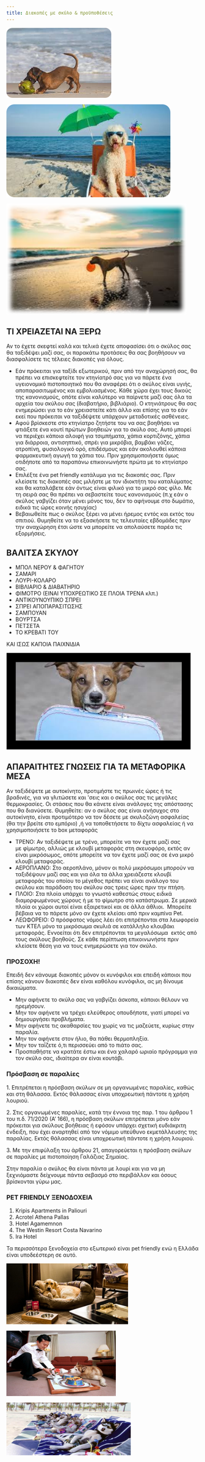 ```yaml
---
title: Διακοπές με σκύλο & προϋποθέσεις
---
```

![](https://raw.githubusercontent.com/MichaelDim02/yiothesia-skylon/refs/heads/master/images/uploads/1.png)

![](https://raw.githubusercontent.com/MichaelDim02/yiothesia-skylon/refs/heads/master/images/uploads/2.png)

![](https://raw.githubusercontent.com/MichaelDim02/yiothesia-skylon/refs/heads/master/images/uploads/3.png)

## ΤΙ ΧΡΕΙΑΖΕΤΑΙ ΝΑ ΞΕΡΩ

Αν το έχετε σκεφτεί καλά και τελικά έχετε αποφασίσει ότι ο σκύλος σας θα ταξιδέψει μαζί σας, οι παρακάτω προτάσεις θα σας βοηθήσουν να διασφαλίσετε τις τέλειες διακοπές για όλους.

* Εάν πρόκειται για ταξίδι εξωτερικού, πριν από την αναχώρησή σας, θα πρέπει να επισκεφτείτε τον κτηνίατρό σας για να πάρετε ένα υγειονομικό πιστοποιητικό που θα αναφέρει ότι ο σκύλος είναι υγιής, αποπαρασιτωμένος και εμβολιασμένος. Κάθε χώρα έχει τους δικούς της κανονισμούς, οπότε είναι καλύτερο να παίρνετε μαζί σας όλα τα αρχεία του σκύλου σας (διαβατήριο, βιβλιάριο). Ο κτηνιάτρους θα σας ενημερώσει για το εάν χρειαστείτε κάτι άλλο και επίσης για το εάν εκεί που πρόκειται να ταξιδέψετε υπάρχουν μεταδοτικές ασθένειες.
* Αφού βρίσκεστε στο κτηνίατρο ζητήστε του να σας βοηθήσει να φτιάξετε ένα κουτί πρώτων βοηθειών για το σκύλο σας. Αυτό μπορεί να περιέχει κάποια αλοιφή για τσιμπήματα, χάπια κορτιζόνης, χάπια για διάρροια, αντισηπτικό, σπρέι για μικρόβια, βαμβάκι γάζες, ατροπίνη, φυσιολογικό ορό, επιδέσμους και εάν ακολουθεί κάποια φαρμακευτική αγωγή τα χάπια του. Πριν χρησιμοποιήσετε όμως οτιδήποτε από τα παραπάνω επικοινωνήστε πρώτα με το κτηνίατρο σας.
* Επιλέξτε ένα pet friendly κατάλυμα για τις διακοπές σας. Πριν κλείσετε τις διακοπές σας μιλήστε με τον ιδιοκτήτη του καταλύματος και θα καταλάβετε εάν όντως είναι φιλικό για το μικρό σας φίλο. Με τη σειρά σας θα πρέπει να σεβαστείτε τους κανονισμούς (π.χ εάν ο σκύλος γαβγίζει όταν μένει μόνος του, δεν το αφήνουμε στο δωμάτιο, ειδικά τις ώρες κοινής ησυχίας)
* Βεβαιωθείτε πως ο σκύλος ξέρει να μένει ήρεμος εντός και εκτός του σπιτιού. Θυμηθείτε να το εξασκήσετε τις τελευταίες εβδομάδες πριν την αναχώρηση έτσι ώστε να μπορείτε να απολαύσετε παρέα τις εξορμήσεις.

## ΒΑΛΙΤΣΑ ΣΚΥΛΟΥ

* ΜΠΟΛ ΝΕΡΟΥ & ΦΑΓΗΤΟΥ
* ΣΑΜΑΡΙ
* ΛΟΥΡΙ-ΚΟΛΑΡΟ
* ΒΙΒΛΙΑΡΙΟ & ΔΙΑΒΑΤΗΡΙΟ
* ΦΙΜΟΤΡΟ (ΕΙΝΑΙ ΥΠΟΧΡΕΩΤΙΚΟ ΣΕ ΠΛΟΙΑ ΤΡΕΝΑ κλπ.)
* ΑΝΤΙΚΟΥΝΟΥΠΙΚΟ ΣΠΡΕΙ
* ΣΠΡΕΙ ΑΠΟΠΑΡΑΣΙΤΩΣΗΣ
* ΣΑΜΠΟΥΑΝ
* ΒΟΥΡΤΣΑ
* ΠΕΤΣΕΤΑ
* ΤΟ ΚΡΕΒΑΤΙ ΤΟΥ

ΚΑΙ ΙΣΩΣ ΚΑΠΟΙΑ ΠΑΙΧΝΙΔΙΑ

![](https://raw.githubusercontent.com/MichaelDim02/yiothesia-skylon/refs/heads/master/images/uploads/4.png)

## ΑΠΑΡΑΙΤΗΤΕΣ ΓΝΩΣΕΙΣ ΓΙΑ ΤΑ ΜΕΤΑΦΟΡΙΚΑ ΜΕΣΑ

Aν ταξιδέψετε με αυτοκίνητο, προτιμήστε τις πρωινές ώρες ή τις βραδινές, για να γλιτώσετε και 'σεις και ο σκύλος σας τις μεγάλες θερμοκρασίες. Οι στάσεις που θα κάνετε είναι ανάλογες της απόστασης που θα διανύσετε. Θυμηθείτε: αν ο σκύλος σας είναι ανήσυχος στο αυτοκίνητο, είναι προτιμότερο να τον δέσετε με σκυλοζώνη ασφαλείας (θα την βρείτε στο εμπόριο) ,ή να τοποθετήσετε το δίχτυ ασφαλείας ή να χρησιμοποιήσετε το box μεταφοράς

* ΤΡΕΝΟ: Αν ταξιδέψετε με τρένο, μπορείτε να τον έχετε μαζί σας με φίμωτρο, αλλιώς με κλουβί μεταφοράς στη σκευοφόρο, εκτός αν είναι μικρόσωμος, οπότε μπορείτε να τον έχετε μαζί σας σε ένα μικρό κλουβί μεταφοράς.
* ΑΕΡΟΠΛΑΝΟ: Στο αεροπλάνο, μόνον οι πολύ μικρόσωμοι μπορούν να ταξιδέψουν μαζί σας και για όλα τα άλλα χρειάζεστε κλουβί μεταφοράς του οποίου το μέγεθος πρέπει να είναι ανάλογο του σκύλου και παράδοση του σκύλου σας τρεις ώρες πριν την πτήση.
* ΠΛΟΙΟ: Στα πλοία υπάρχει το γνωστό καθεστώς στους ειδικά διαμορφωμένους χώρους ή με το φίμωτρο στο κατάστρωμα. Σε μερικά πλοία οι χώροι αυτοί είναι εξαιρετικοί και σε άλλα άθλιοι.  Μπορείτε βέβαια να το πάρετε μόνο αν έχετε κλείσει από πριν καμπίνα Pet.
* ΛΕΩΦΟΡΕΙΟ: O πρόσφατος νόμος λέει ότι επιτρέπονται στα λεωφορεία των ΚΤΕΛ μόνο τα μικρόσωμα σκυλιά σε κατάλληλο κλουβάκι μεταφοράς. Eννοείται ότι δεν επιτρέπονται τα μεγαλόσωμα  εκτός από τους σκύλους βοηθούς. Σε κάθε περίπτωση επικοινωνήστε πριν κλείσετε θέση για να τους ενημερώσετε για τον σκύλο.

### ΠΡΟΣΟΧΗ!

Επειδή δεν κάνουμε διακοπές μόνον οι κυνόφιλοι και επειδή κάποιοι που επίσης κάνουν διακοπές δεν είναι καθόλου κυνόφιλοι, ας μη δίνουμε δικαιώματα.

* Μην αφήνετε το σκύλο σας να γαβγίζει άσκοπα, κάποιοι θέλουν να ηρεμήσουν.
* Μην τον αφήνετε να τρέχει ελεύθερος οπουδήποτε, γιατί μπορεί να δημιουργήσει προβλήματα.
* Μην αφήνετε τις ακαθαρσίες του χωρίς να τις μαζεύετε, κυρίως στην παραλία.
* Μην τον αφήνετε στον ήλιο, θα πάθει θερμοπληξία.
* Μην τον ταΐζετε ό,τι περισσεύει από το πιάτο σας.
* Προσπαθήστε να κρατάτε έστω και ένα χαλαρό ωριαίο πρόγραμμα για τον σκύλο σας, ιδιαίτερα αν είναι κουτάβι.

### Πρόσβαση σε παραλίες

1. Επιτρέπεται η πρόσβαση σκύλων σε μη οργανωμένες παραλίες, καθώς και στη θάλασσα. Εκτός θάλασσας είναι υποχρεωτική πάντοτε η χρήση λουριού.

2. Στις οργανωμένες παραλίες, κατά την έννοια της παρ. 1 του άρθρου 1 του π.δ. 71/2020 (Α’ 166), η πρόσβαση σκύλων επιτρέπεται μόνο εάν πρόκειται για σκύλους βοήθειας ή εφόσον υπάρχει σχετική ευδιάκριτη ένδειξη, που έχει αναρτηθεί από τον νόμιμο υπεύθυνο εκμετάλλευσης της παραλίας. Εκτός θάλασσας είναι υποχρεωτική πάντοτε η χρήση λουριού.

3. Με την επιφύλαξη του άρθρου 21, απαγορεύεται η πρόσβαση σκύλων σε παραλίες με πιστοποίηση Γαλάζιας Σημαίας.

Στην παραλία ο σκύλος θα είναι πάντα με λουρί και για να μη ξεχνιόμαστε δείχνουμε πάντα σεβασμό στο περιβάλλον και όσους βρίσκονται γύρω μας.

### PET FRIENDLY ΞΕΝΟΔΟΧΕΙΑ

1. Kripis Apartments in Paliouri
2. Acrotel Athena Pallas  
3. Hotel Agamemnon
4. The Westin Resort Costa Navarino
5. Ira Hotel 

Τα περισσότερα ξενοδοχεία στο εξωτερικό είναι pet friendly ενώ η Ελλάδα είναι υποδεέστερη σε αυτό.

![](https://raw.githubusercontent.com/MichaelDim02/yiothesia-skylon/refs/heads/master/images/uploads/5.png)

![](https://raw.githubusercontent.com/MichaelDim02/yiothesia-skylon/refs/heads/master/images/uploads/6.png)

![](https://raw.githubusercontent.com/MichaelDim02/yiothesia-skylon/refs/heads/master/images/uploads/7.png)